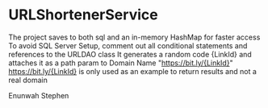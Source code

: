 # URLShortenerService

The project saves to both sql and an in-memory HashMap for faster access
To avoid SQL Server Setup, comment out all conditional statements and references to the URLDAO class
It generates a random code {LinkId} and attaches it as a path param to Domain Name "https://bit.ly/{LinkId}"
https://bit.ly/{LinkId} is only used as an example to return results and not a real domain

Enunwah Stephen
